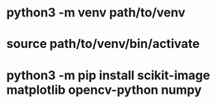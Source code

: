 # python3 -m venv path/to/venv 
# source path/to/venv/bin/activate
# python3 -m pip install scikit-image matplotlib opencv-python numpy